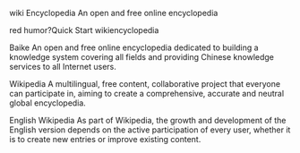 wiki
Encyclopedia
An open and free online encyclopedia

red humor?Quick Start wikiencyclopedia 

Baike
An open and free online encyclopedia dedicated to building a knowledge system covering all fields and providing Chinese knowledge services to all Internet users.

Wikipedia
A multilingual, free content, collaborative project that everyone can participate in, aiming to create a comprehensive, accurate and neutral global encyclopedia.

English Wikipedia
As part of Wikipedia, the growth and development of the English version depends on the active participation of every user, whether it is to create new entries or improve existing content.
